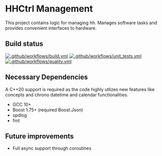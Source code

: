 # HHCtrl Management
This project contains logic for managing hh. Manages software tasks and provides convenient interfaces to hardware.

## Build status ## 

[![.github/workflows/build.yml](https://github.com/pblxptr/hhctrl-mgmt/actions/workflows/build.yml/badge.svg)](https://github.com/pblxptr/hhctrl-mgmt/actions/workflows/build.yml)
[![.github/workflows/unit_tests.yml](https://github.com/pblxptr/hhctrl-mgmt/actions/workflows/unit_tests.yml/badge.svg)](https://github.com/pblxptr/hhctrl-mgmt/actions/workflows/unit_tests.yml)
[![.github/workflows/quality.yml](https://github.com/pblxptr/hhctrl-mgmt/actions/workflows/quality.yml/badge.svg)](https://github.com/pblxptr/hhctrl-mgmt/actions/workflows/quality.yml)

## Necessary Dependencies ##
A C++20 support is required as the code highly utlizes new features like concepts and chrono datetime and calendar functionalities.

- GCC 10+ 
- Boost 1.75+ (required Boost.Json)
- spdlog
- fmt

## Future improvements ##
- Full async support through coroutines
